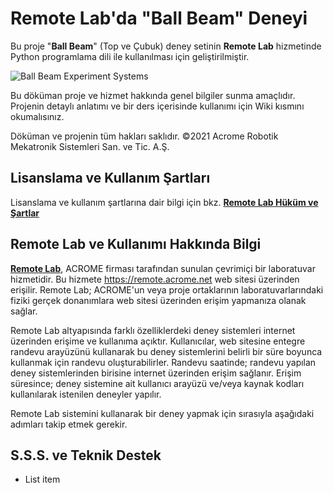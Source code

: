 # Remote Lab'da "Ball Beam" Deneyi 
Bu proje "**Ball Beam**" (Top ve Çubuk) deney setinin **Remote Lab** hizmetinde Python programlama dili ile kullanılması için geliştirilmiştir. 

![Ball Beam Experiment Systems](https://github.com/candancaner/ball-beam/raw/main/images/bb_remotelab.png)

Bu döküman proje ve hizmet hakkında genel bilgiler sunma amaçlıdır. Projenin detaylı anlatımı ve bir ders içerisinde kullanımı için Wiki kısmını okumalısınız.

Döküman ve projenin tüm hakları saklıdır. 
©2021 Acrome Robotik Mekatronik Sistemleri San. ve Tic. A.Ş. 

## Lisanslama ve Kullanım Şartları
Lisanslama ve kullanım şartlarına dair bilgi için bkz. [**Remote Lab Hüküm ve Şartlar**](https://remote.acrome.net/hukum-sartlar)

## Remote Lab ve Kullanımı Hakkında Bilgi
[**Remote Lab**](https://remote.acrome.net/), ACROME firması tarafından sunulan çevrimiçi bir laboratuvar hizmetidir. Bu hizmete https://remote.acrome.net web sitesi üzerinden erişilir.
Remote Lab; ACROME'un veya proje ortaklarının laboratuvarlarındaki fiziki gerçek donanımlara web sitesi üzerinden erişim yapmanıza olanak sağlar. 

Remote Lab altyapısında farklı özelliklerdeki deney sistemleri internet üzerinden erişime ve kullanıma açıktır. Kullanıcılar, web sitesine entegre randevu arayüzünü kullanarak bu deney sistemlerini belirli bir süre boyunca  kullanmak için randevu oluşturabilirler. Randevu saatinde; randevu yapılan deney sistemlerinden birisine internet üzerinden erişim sağlanır. Erişim süresince; deney sistemine ait kullanıcı arayüzü ve/veya kaynak kodları kullanılarak istenilen deneyler yapılır.

Remote Lab sistemini kullanarak bir deney yapmak için sırasıyla aşağıdaki adımları takip etmek gerekir.

## S.S.S. ve Teknik Destek

 - List item

